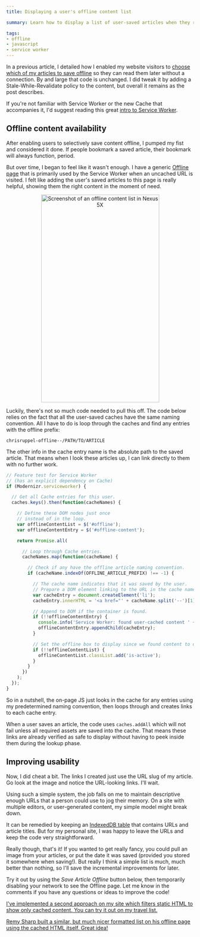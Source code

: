 ```yaml
---
title: Displaying a user's offline content list

summary: Learn how to display a list of user-saved articles when they return to your website while offline.

tags:
- offline
- javascript
- service worker
---
```


In a previous article, I detailed how I enabled my website visitors to [choose which of my articles to save offline](/blog/service-worker-offline-content/) so they can read them later without a connection. By and large that code is unchanged. I did tweak it by adding a Stale-While-Revalidate policy to the content, but overall it remains as the post describes.

If you're not familiar with Service Worker or the new Cache that accompanies it, I'd suggest reading this great [intro to Service Worker](https://www.smashingmagazine.com/2016/02/making-a-service-worker/).

## Offline content availability

After enabling users to selectively save content offline, I pumped my fist and considered it done. If people bookmark a saved article, their bookmark will always function, period.

But over time, I began to feel like it wasn't enough. I have a generic [Offline page](/offline/) that is primarily used by the Service Worker when an uncached URL is visited. I felt like adding the user's saved articles to this page is really helpful, showing them the right content in the moment of need.

<!-- lol, this still works -->
<center><img width="317" height="558" src="{{ site.img-host }}/img/blog/service-worker-offline-content-list-1.png" alt="Screenshot of an offline content list in Nexus 5X"/></center>

Luckily, there's not so much code needed to pull this off. The code below relies on the fact that all the user-saved caches have the same naming convention. All I have to do is loop through the caches and find any entries with the offline prefix:

```
chrisruppel-offline--/PATH/TO/ARTICLE
```

The other info in the cache entry name is the absolute path to the saved article. That means when I look these articles up, I can link directly to them with no further work.

```js
// Feature test for Service Worker
// (has an explicit dependency on Cache)
if (Modernizr.serviceworker) {

  // Get all Cache entries for this user.
  caches.keys().then(function(cacheNames) {

    // Define these DOM nodes just once
    // instead of in the loop.
    var offlineContentList = $('#offline');
    var offlineContentEntry = $('#offline-content');

    return Promise.all(

      // Loop through Cache entries.
      cacheNames.map(function(cacheName) {

        // Check if any have the offline article naming convention.
        if (cacheName.indexOf(OFFLINE_ARTICLE_PREFIX) !== -1) {

          // The cache name indicates that it was saved by the user.
          // Prepare a DOM element linking to the URL in the cache name.
          var cacheEntry = document.createElement('li');
          cacheEntry.innerHTML = '<a href="' + cacheName.split('--')[1] + '">' + cacheName.split('/')[2] + '</a>';

          // Append to DOM if the container is found.
          if (!!offlineContentEntry) {
            console.info('Service Worker: found user-cached content ' + cacheName);
            offlineContentEntry.appendChild(cacheEntry);
          }

          // Set the offline box to display since we found content to display.
          if (!!offlineContentList) {
            offlineContentList.classList.add('is-active');
          }
        }
      })
    );
  });
}
```

So in a nutshell, the on-page JS just looks in the cache for any entries using my predetermined naming convention, then loops through and creates links to each cache entry.

When a user saves an article, the code uses `caches.addAll` which will not fail unless all required assets are saved into the cache. That means these links are already verified as safe to display without having to peek inside them during the lookup phase.

## Improving usability

Now, I did cheat a bit. The links I created just use the URL slug of my article. Go look at the image and notice the URL-looking links. I'll wait.

Using such a simple system, the job falls on me to maintain descriptive enough URLs that a person could use to jog their memory. On a site with multiple editors, or user-generated content, my simple model might break down.

It can be remedied by keeping an [IndexedDB table](https://developer.mozilla.org/en-US/docs/Web/API/IDBDatabase) that contains URLs and article titles. But for my personal site, I was happy to leave the URLs and keep the code very straightforward.

Really though, that's it! If you wanted to get really fancy, you could pull an image from your articles, or put the date it was saved (provided you stored it somewhere when saving!). But really I think a simple list is much, much better than nothing, so I'll save the incremental improvements for later.

Try it out by using the *Save Article Offline* button below, then temporarily disabling your network to see the Offline page. Let me know in the comments if you have any questions or ideas to improve the code!

<p><ins class="update" datetime="2017-11-13">I've implemented a second approach on my site which <a href="/blog/service-worker-offline-content-list-filter/">filters static HTML to show only cached content</a>. You can try it out on my <a href="/travel/list/">travel list</a>.</ins></p>

<p><ins class="update" datetime="2019-09-05">Remy Sharp built a similar, but much nicer formatted list on his <a href="https://remysharp.com/2019/09/05/offline-listings">offline page using the cached HTML itself</a>. Great idea!</ins></p>
